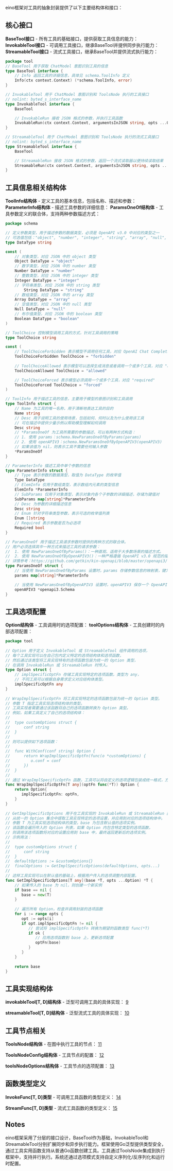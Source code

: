 


eino框架对工具的抽象封装提供了以下主要结构体和接口：

## 核心接口

**BaseTool接口** - 所有工具的基础接口，提供获取工具信息的能力：
**InvokableTool接口** - 可调用工具接口，继承BaseTool并提供同步执行能力： 
**StreamableTool接口** - 流式工具接口，继承BaseTool并提供流式执行能力：

``` Go
package tool
// BaseTool 用于获取 ChatModel 意图识别工具的信息
type BaseTool interface {
	// Info 返回工具的详细信息，具体见 schema.ToolInfo 定义
	Info(ctx context.Context) (*schema.ToolInfo, error)
}

// InvokableTool 用于 ChatModel 意图识别和 ToolsNode 执行的工具接口
// nolint: byted_s_interface_name
type InvokableTool interface {
	BaseTool

	// InvokableRun 接收 JSON 格式的参数，并执行工具函数
	InvokableRun(ctx context.Context, argumentsInJSON string, opts ...Option) (string, error)
}

// StreamableTool 用于 ChatModel 意图识别和 ToolsNode 执行的流式工具接口
// nolint: byted_s_interface_name
type StreamableTool interface {
	BaseTool

	// StreamableRun 接收 JSON 格式的参数，返回一个流式读取器以便持续读取结果
	StreamableRun(ctx context.Context, argumentsInJSON string, opts ...Option) (*schema.StreamReader[string], error)
}
```

## 工具信息相关结构体

**ToolInfo结构体** - 定义工具的基本信息，包括名称、描述和参数：
**ParameterInfo结构体** - 描述工具参数的详细信息：
**ParamsOneOf结构体** - 工具参数定义的联合体，支持两种参数描述方式： 

``` Go
package schema

// 定义参数类型，用于描述参数的数据类型，必须是 OpenAPI v3.0 中对应的类型之一
// 可选值包括："object", "number", "integer", "string", "array", "null", "boolean"
type DataType string

const (
	// 对象类型，对应 JSON 中的 object 类型
	Object DataType = "object"
	// 数字类型，对应 JSON 中的 number 类型
	Number DataType = "number"
	// 整数类型，对应 JSON 中的 integer 类型
	Integer DataType = "integer"
	// 字符串类型，对应 JSON 中的 string 类型
		String DataType = "string"
	// 数组类型，对应 JSON 中的 array 类型
	Array DataType = "array"
	// 空值类型，对应 JSON 中的 null 类型
	Null DataType = "null"
	// 布尔值类型，对应 JSON 中的 boolean 类型
	Boolean DataType = "boolean"
)

// ToolChoice 控制模型调用工具的方式，针对工具调用的策略
type ToolChoice string

const (
	// ToolChoiceForbidden 表示模型不调用任何工具，对应 OpenAI Chat Completion 中的 "none"
	ToolChoiceForbidden ToolChoice = "forbidden"
	
	// ToolChoiceAllowed 表示模型可以选择生成消息或者调用一个或多个工具，对应 "auto"
	ToolChoiceAllowed ToolChoice = "allowed"

	// ToolChoiceForced 表示模型必须调用一个或多个工具，对应 "required"
	ToolChoiceForced ToolChoice = "forced"
)

// ToolInfo 用于描述工具的信息，主要用于模型的意图识别和工具调用
type ToolInfo struct {
	// Name 为工具的唯一名称，用于清晰地表达工具的目的
	Name string
	// Desc 用于说明工具的使用场景，包括如何、何时以及为什么使用该工具
	// 可在描述中提供少量示例以帮助模型理解如何调用
	Desc string
	// *ParamsOneOf 为工具所需要的参数描述，可以有两种方式构造：
	// 1. 使用 params：schema.NewParamsOneOfByParams(params)
	// 2. 使用 openAPIV3：schema.NewParamsOneOfByOpenAPIV3(openAPIV3)
	// 如果该值为 nil，则表示工具不需要任何输入参数
	*ParamsOneOf
}

// ParameterInfo 描述工具中单个参数的信息
type ParameterInfo struct {
	// Type 表示参数的数据类型，取值为 DataType 的枚举值
	Type DataType
	// ElemInfo 仅用于数组类型，表示数组内元素的类型信息
	ElemInfo *ParameterInfo
	// SubParams 仅用于对象类型，表示对象内各个子参数的详细描述，存储为键值对
	SubParams map[string]*ParameterInfo
	// Desc 为参数的详细描述信息
	Desc string
	// Enum 针对字符串类型参数，表示可选的枚举值列表
	Enum []string
	// Required 表示参数是否为必选项
	Required bool
}

// ParamsOneOf 用于描述工具请求参数时提供的两种方式的联合体。
// 用户必须选择其中一种方式来描述工具的请求参数：
//  1. 使用 NewParamsOneOfByParams()：一种直观、适用于大多数场景的描述方式。
//  2. 使用 NewParamsOneOfByOpenAPIV3()：一种严格遵循 OpenAPI v3.0 规范的描述方式。
// 详情参考：https://github.com/getkin/kin-openapi/blob/master/openapi3/schema.go
type ParamsOneOf struct {
	// 当使用 NewParamsOneOfByParams 设置时，params 存储参数信息的映射表，键为参数名称
	params map[string]*ParameterInfo

	// 当使用 NewParamsOneOfByOpenAPIV3 设置时，openAPIV3 保存一个 OpenAPI v3.0 schema 描述
	openAPIV3 *openapi3.Schema
}


```

## 工具选项配置

**Option结构体** - 工具调用时的选项配置：
**toolOptions结构体** - 工具创建时的内部选项配置： 

``` Go
package tool  
  
// Option 用于定义 InvokableTool 或 StreamableTool 组件调用的选项，  
// 每个工具实现可以在自己包内定义特定的选项结构体和选项函数，  
// 然后通过该类型将工具实现特有的选项函数包装为统一的 Option 类型，  
// 在调用 InvokableRun 或 StreamableRun 时传入。  
type Option struct {  
    // implSpecificOptFn 存储工具实现特定的选项函数，类型为 any，  
    // 不同工具可以根据自身需求定义对应结构体类型。  
    implSpecificOptFn any  
}  
  
// WrapImplSpecificOptFn 将工具实现特定的选项函数包装为统一的 Option 类型。  
// 参数 T 指定工具实现选项结构体的类型。  
// 工具实现者需要通过该函数将自己的选项函数转换为 Option 类型。  
// 例如，如果工具定义了自己的选项结构体：  
//  
//  type customOptions struct {  
//      conf string  
//  }  
//  
// 则可以提供如下选项函数：  
//  
//  func WithConf(conf string) Option {  
//      return WrapImplSpecificOptFn(func(o *customOptions) {  
//         o.conf = conf  
//      })  
//  }  
//  
// 通过 WrapImplSpecificOptFn 函数，工具可以将自定义的选项逻辑包装成统一格式，方便后续解析使用。  
func WrapImplSpecificOptFn[T any](optFn func(*T)) Option {  
    return Option{  
       implSpecificOptFn: optFn,  
    }  
}  
  
// GetImplSpecificOptions 用于在工具实现的 InvokableRun 或 StreamableRun 函数中，  
// 从统一的 Option 集合中提取工具实现特定的选项设置，并应用到对应的选项结构体中。  
// 参数 T 为工具实现选项结构体的类型，base 为包含默认值的选项实例。  
// 该函数会遍历传入的 Option 列表，如果 Option 内包含特定类型的选项函数，  
// 则调用该选项函数将对应的设置应用到 base 中，最终返回更新后的选项实例。  
// 示例用法：  
//  
//  type customOptions struct {  
//      conf string  
//  }  
//  defaultOptions := &customOptions{}  
//  finalOptions := GetImplSpecificOptions(defaultOptions, opts...)  
//  
// 这样工具实现可以在默认值的基础上，根据用户传入的选项调整内部配置。  
func GetImplSpecificOptions[T any](base *T, opts ...Option) *T {  
    // 如果传入的 base 为 nil，则创建一个新实例  
    if base == nil {  
       base = new(T)  
    }  
  
    // 遍历所有 Option，检查并调用封装的选项函数  
    for i := range opts {  
       opt := opts[i]  
       if opt.implSpecificOptFn != nil {  
          // 尝试将 implSpecificOptFn 转换为期望的函数类型 func(*T)          optFn, ok := opt.implSpecificOptFn.(func(*T))  
          if ok {  
             // 应用选项函数到 base 上，更新选项配置  
             optFn(base)  
          }  
       }  
    }  
  
    return base  
}
```

## 工具实现结构体

**invokableTool[T, D]结构体** - 泛型可调用工具的具体实现： [9](#0-8) 

**streamableTool[T, D]结构体** - 泛型流式工具的具体实现： [10](#0-9) 

## 工具节点相关

**ToolsNode结构体** - 在图中执行工具的节点： [11](#0-10) 

**ToolsNodeConfig结构体** - 工具节点的配置： [12](#0-11) 

**toolsNodeOptions结构体** - 工具节点的选项配置： [13](#0-12) 

## 函数类型定义

**InvokeFunc[T, D]类型** - 可调用工具函数的类型定义： [14](#0-13) 

**StreamFunc[T, D]类型** - 流式工具函数的类型定义： [15](#0-14) 

## Notes

eino框架采用了分层的接口设计，BaseTool作为基础，InvokableTool和StreamableTool分别扩展同步和异步执行能力。框架使用Go泛型提供类型安全，通过工具实用函数支持从普通Go函数创建工具。工具通过ToolsNode集成到执行框架中，支持并行执行。系统还通过选项模式支持自定义序列化/反序列化和运行时配置。

